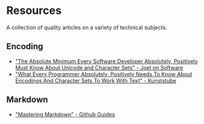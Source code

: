 # Resources
A collection of quality articles on a variety of technical subjects.

## Encoding
* ["The Absolute Minimum Every Software Developer Absolutely, Positively Must Know About Unicode and Character Sets" - Joel on Software](https://www.joelonsoftware.com/2003/10/08/the-absolute-minimum-every-software-developer-absolutely-positively-must-know-about-unicode-and-character-sets-no-excuses/)
* ["What Every Programmer Absolutely, Positively Needs To Know About Encodings And Character Sets To Work With Text" - Kunststube](http://kunststube.net/encoding/)

## Markdown
* ["Mastering Markdown" - Github Guides](https://guides.github.com/features/mastering-markdown/#examples)
